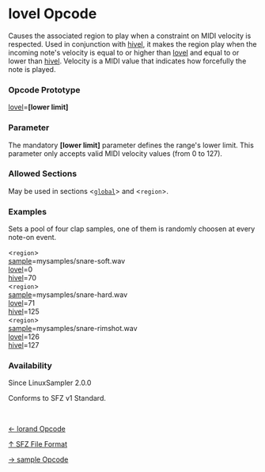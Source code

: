 # lovel Opcode

Causes the associated region to play when a constraint on MIDI velocity is
respected. Used in conjunction with [hivel](hivel), it makes the region play
when the incoming note's velocity is equal to or higher than [lovel](lovel)
and equal to or lower than [hivel](hivel). Velocity is a MIDI value that
indicates how forcefully the note is played.

### Opcode Prototype

[lovel](lovel)=**[lower limit]**

### Parameter

The mandatory **[lower limit]** parameter defines the range's lower limit.
This parameter only accepts valid MIDI velocity values (from 0 to 127).

### Allowed Sections

May be used in sections <[`global`](../section/global)> and <`region`>.

### Examples

Sets a pool of four clap samples, one of them is randomly choosen at every
note-on event.

<`region`><br>
[sample](sample)=mysamples/snare-soft.wav<br>
[lovel](lovel)=0<br>
[hivel](hivel)=70<br>
<`region`><br>
[sample](sample)=mysamples/snare-hard.wav<br>
[lovel](lovel)=71<br>
[hivel](hivel)=125<br>
<`region`><br>
[sample](sample)=mysamples/snare-rimshot.wav<br>
[lovel](lovel)=126<br>
[hivel](hivel)=127<br>

### Availability

Since LinuxSampler 2.0.0

Conforms to SFZ v1 Standard.

<br>
<link rel="stylesheet" href="/linuxsampler/style.css">
<div>
    <div id="r" class="child-div"><p><a href="lorand">← lorand Opcode</a></p></div>
    <div id="c" class="child-div"><p><a href="..">↑ SFZ File Format</a></p></div>
    <div id="l" class="child-div"><p><a href="sample">→ sample Opcode</a></p></div>
</div>
